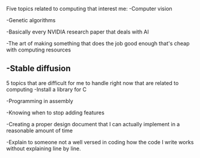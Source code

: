 Five topics related to computing that interest me:
-Computer vision

-Genetic algorithms

-Basically every NVIDIA research paper that deals with AI

-The art of making something that does the job good enough that's cheap with computing resources

-Stable diffusion
-------------------------------------------------
5 topics that are difficult for me to handle right now that are related to computing
-Install a library for C

-Programming in assembly

-Knowing when to stop adding features

-Creating a proper design document that I can actually implement in a reasonable amount of time

-Explain to someone not a well versed in coding how the code I write works without explaining line by line.
